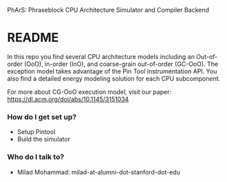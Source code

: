 PhArS: Phraseblock CPU Architecture Simulator and Compiler Backend

# README #

In this repo you find several CPU architecture models including an Out-of-order (OoO), in-order (InO), and coarse-grain out-of-order (GC-OoO). The exception model takes advantage of the Pin Tool instrumentation API. You also find a detailed energy modeling solution for each CPU subcomponent.

For more about CG-OoO execution model, visit our paper: https://dl.acm.org/doi/abs/10.1145/3151034

### How do I get set up? ###

* Setup Pintool
* Build the simulator

### Who do I talk to? ###

* Milad Mohammad: milad-at-alumni-dot-stanford-dot-edu

